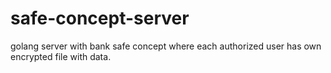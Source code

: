 # safe-concept-server
golang server with bank safe concept where each authorized user has own encrypted file with data.
